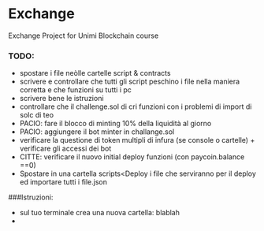 # Exchange
Exchange Project for Unimi Blockchain course

### TODO:

- spostare i file neòlle cartelle script & contracts
- scrivere e controllare che tutti gli script peschino i file nella maniera corretta e che funzioni su tutti i pc
- scrivere bene le istruzioni
- controllare che il challenge.sol di cri funzioni con i problemi di import di solc di teo
- PACIO: fare il blocco di minting 10% della liquidità al giorno 
- PACIO: aggiungere il bot minter in challange.sol
- verificare la questione di token multipli di infura (se console o cartelle) + verificare gli accessi dei bot
- CITTE: verificare il nuovo initial deploy funzioni (con paycoin.balance ==0)
- Spostare in una cartella scripts<Deploy i file che serviranno per il deploy ed importare tutti i file.json

###Istruzioni:

- sul tuo terminale crea una nuova cartella: blablah
- 
